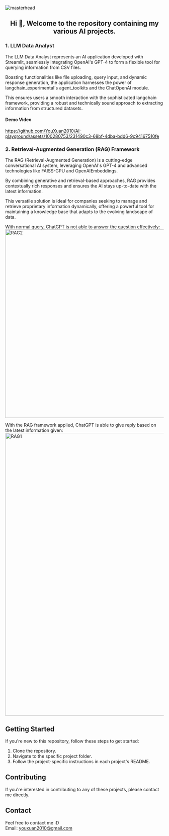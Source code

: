 ![masterhead](https://user-images.githubusercontent.com/10498744/210012254-234538ff-d198-48aa-8964-37e6fd45d227.gif)
<h2 align="center">Hi 👋, Welcome to the repository containing my various AI projects.</h2> 

### 1. LLM Data Analyst

The LLM Data Analyst represents an AI application developed with Streamlit, seamlessly integrating OpenAI's GPT-4 to form a flexible tool for querying information from CSV files. 

Boasting functionalities like file uploading, query input, and dynamic response generation, the application harnesses the power of langchain_experimental's agent_toolkits and the ChatOpenAI module. 

This ensures users a smooth interaction with the sophisticated langchain framework, providing a robust and technically sound approach to extracting information from structured datasets.

#### Demo Video
https://github.com/YouXuan2010/AI-playground/assets/100280753/231490c3-68bf-4dba-bdd6-9c94167510fe

### 2. Retrieval-Augmented Generation (RAG) Framework

The RAG (Retrieval-Augmented Generation) is a cutting-edge conversational AI system, leveraging OpenAI's GPT-4 and advanced technologies like FAISS-GPU and OpenAIEmbeddings.

By combining generative and retrieval-based approaches, RAG provides contextually rich responses and ensures the AI stays up-to-date with the latest information. 

This versatile solution is ideal for companies seeking to manage and retrieve proprietary information dynamically, offering a powerful tool for maintaining a knowledge base that adapts to the evolving landscape of data.

With normal query, ChatGPT is not able to answer the question effectively:
<img width="600" alt="RAG2" src="https://github.com/YouXuan2010/AI-playground/assets/100280753/592f5b8c-6205-43ce-a4ff-8ae4707dc0a3">

With the RAG framework applied, ChatGPT is able to give reply based on the latest information given:
<img width="900" alt="RAG1" src="https://github.com/YouXuan2010/AI-playground/assets/100280753/14696782-7251-4f3a-8d3b-9f3581c96624">

## Getting Started

If you're new to this repository, follow these steps to get started:

1. Clone the repository.
2. Navigate to the specific project folder.
3. Follow the project-specific instructions in each project's README.

## Contributing

If you're interested in contributing to any of these projects, please contact me directly.

## Contact

Feel free to contact me :D \
Email: youxuan2010@gmail.com

